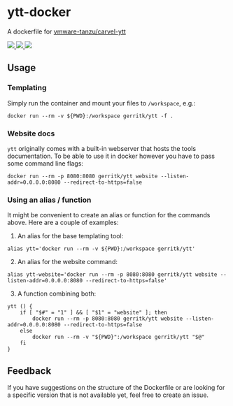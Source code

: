 # ytt-docker
A dockerfile for [vmware-tanzu/carvel-ytt](https://github.com/vmware-tanzu/carvel-ytt)

[
    ![](https://images.microbadger.com/badges/commit/gerritk/ytt:latest.svg)
    ![](https://images.microbadger.com/badges/image/gerritk/ytt:latest.svg)
    ![](https://img.shields.io/docker/pulls/gerritk/ytt)
](https://hub.docker.com/r/gerritk/ytt)


## Usage

### Templating

Simply run the container and mount your files to `/workspace`, e.g.:

```shell
docker run --rm -v ${PWD}:/workspace gerritk/ytt -f .
```


### Website docs

`ytt` originally comes with a built-in webserver that hosts the tools documentation.
To be able to use it in docker however you have to pass some command line flags:

```shell
docker run --rm -p 8080:8080 gerritk/ytt website --listen-addr=0.0.0.0:8080 --redirect-to-https=false
```


### Using an alias / function

It might be convenient to create an alias or function for the commands above.
Here are a couple of examples:

1. An alias for the base templating tool:
  ```shell
  alias ytt='docker run --rm -v ${PWD}:/workspace gerritk/ytt'
  ```
2. An alias for the website command:
  ```shell
  alias ytt-website='docker run --rm -p 8080:8080 gerritk/ytt website --listen-addr=0.0.0.0:8080 --redirect-to-https=false'
  ```
3. A function combining both:
  ```shell
  ytt () {
      if [ "$#" = "1" ] && [ "$1" = "website" ]; then
          docker run --rm -p 8080:8080 gerritk/ytt website --listen-addr=0.0.0.0:8080 --redirect-to-https=false
      else
          docker run --rm -v "${PWD}":/workspace gerritk/ytt "$@"
      fi
  }
  ```

## Feedback

If you have suggestions on the structure of the Dockerfile or are looking for a specific version that is not available yet, feel free to create an issue.
